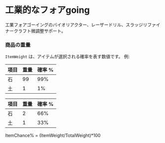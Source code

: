 # 工業的なフォアgoing

工業フォアゴーイングのバイオリアクター、レーザードリル、スラッジリファイナークラフト微調整サポート。

### 商品の重量

`ItemWeight` は、アイテムが選択される確率を表す数値です。 例:

| 項目 | 重量 | 確率 % |
| -- | -- | ---- |
| 石  | 99 | 99%  |
| 土  | 1  | 1%   |

| 項目 | 重量 | 確率 % |
| -- | -- | ---- |
| 石  | 2  | 66%  |
| 土  | 1  | 33%  |

ItemChance% = (ItemWeight/TotalWeight)*100